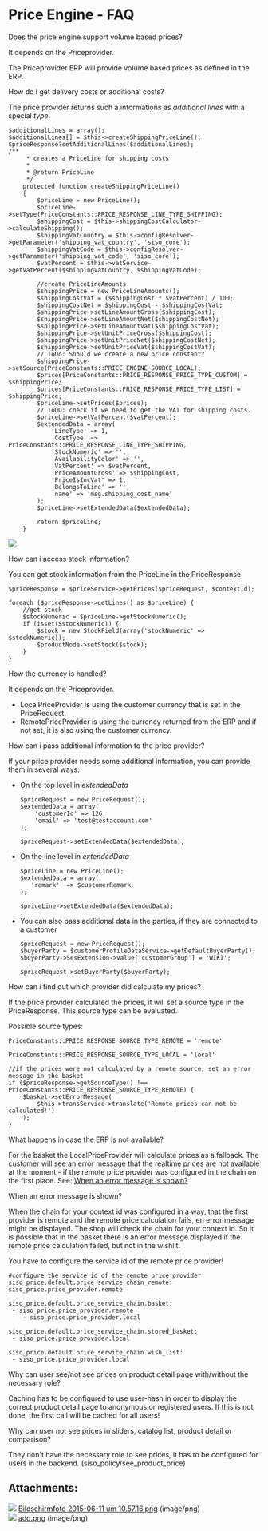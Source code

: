 #  Price Engine - FAQ 

Does the price engine support volume based prices?

It depends on the Priceprovider.

The Priceprovider ERP will provide volume based prices as defined in the ERP.

How do i get delivery costs or additional costs?

The price provider returns such a informations as *additional lines* with a special *type*.

``` 
$additionalLines = array();
$additionalLines[] = $this->createShippingPriceLine();
$priceResponse?setAdditionalLines($additionalLines);
/**
     * creates a PriceLine for shipping costs
     *
     * @return PriceLine
     */
    protected function createShippingPriceLine()
    {
        $priceLine = new PriceLine();
        $priceLine->setType(PriceConstants::PRICE_RESPONSE_LINE_TYPE_SHIPPING);
        $shippingCost = $this->shippingCostCalculator->calculateShipping();
        $shippingVatCountry = $this->configResolver->getParameter('shipping_vat_country', 'siso_core');
        $shippingVatCode = $this->configResolver->getParameter('shipping_vat_code', 'siso_core');
        $vatPercent = $this->vatService->getVatPercent($shippingVatCountry, $shippingVatCode);

        //create PriceLineAmounts
        $shippingPrice = new PriceLineAmounts();
        $shippingCostVat = ($shippingCost * $vatPercent) / 100;
        $shippingCostNet = $shippingCost - $shippingCostVat;
        $shippingPrice->setLineAmountGross($shippingCost);
        $shippingPrice->setLineAmountNet($shippingCostNet);
        $shippingPrice->setLineAmountVat($shippingCostVat);
        $shippingPrice->setUnitPriceGross($shippingCost);
        $shippingPrice->setUnitPriceNet($shippingCostNet);
        $shippingPrice->setUnitPriceVat($shippingCostVat);
        // ToDo: Should we create a new price constant?
        $shippingPrice->setSource(PriceConstants::PRICE_ENGINE_SOURCE_LOCAL);
        $prices[PriceConstants::PRICE_RESPONSE_PRICE_TYPE_CUSTOM] = $shippingPrice;
        $prices[PriceConstants::PRICE_RESPONSE_PRICE_TYPE_LIST] = $shippingPrice;
        $priceLine->setPrices($prices);
        // ToDO: check if we need to get the VAT for shipping costs.
        $priceLine->setVatPercent($vatPercent);
        $extendedData = array(
            'LineType' => 1,
            'CostType' => PriceConstants::PRICE_RESPONSE_LINE_TYPE_SHIPPING,
            'StockNumeric' => '',
            'AvailabilityColor' => '',
            'VatPercent' => $vatPercent,
            'PriceAmountGross' => $shippingCost,
            'PriceIsIncVat' => 1,
            'BelongsToLine' => '',
            'name' => 'msg.shipping_cost_name'
        );
        $priceLine->setExtendedData($extendedData);

        return $priceLine;
    }
```

![](attachments/23560383/23563288.png)

How can i access stock information?

You can get stock information from the PriceLine in the PriceResponse

``` 
$priceResponse = $priceService->getPrices($priceRequest, $contextId);

foreach ($priceResponse->getLines() as $priceLine) {
    //get stock
    $stockNumeric = $priceLine->getStockNumeric();
    if (isset($stockNumeric)) {
        $stock = new StockField(array('stockNumeric' => $stockNumeric));
        $productNode->setStock($stock);
    }
}
```

How the currency is handled?

It depends on the Priceprovider.

  - LocalPriceProvider is using the customer currency that is set in the PriceRequest.
  - RemotePriceProvider is using the currency returned from the ERP and if not set, it is also using the customer currency.

How can i pass additional information to the price provider?

If your price provider needs some additional information, you can provide them in several ways:

  - On the top level in *extendedData*

    ``` 
    $priceRequest = new PriceRequest();
    $extendedData = array(
        'customerId' => 126,
        'email' => 'test@testaccount.com'
    );
    
    $priceRequest->setExtendedData($extendedData);
    ```

     

  - On the line level in  *extendedData* 

    ``` 
    $priceLine = new PriceLine();
    $extendedData = array(
       'remark'  => $customerRemark
    );
    
    $priceLine->setExtendedData($extendedData);
    ```

     

  - You can also pass additional data in the parties, if they are connected to a customer

    ``` 
    $priceRequest = new PriceRequest();
    $buyerParty = $customerProfileDataService->getDefaultBuyerParty();
    $buyerParty->SesExtension->value['customerGroup'] = 'WIKI';
    
    $priceRequest->setBuyerParty($buyerParty);
    ```

How can i find out which provider did calculate my prices?

If the price provider calculated the prices, it will set a source type in the PriceResponse. This source type can be evaluated.

Possible source types:

    PriceConstants::PRICE_RESPONSE_SOURCE_TYPE_REMOTE = 'remote'

    PriceConstants::PRICE_RESPONSE_SOURCE_TYPE_LOCAL = 'local'

``` 
//if the prices were not calculated by a remote source, set an error message in the basket
if ($priceResponse->getSourceType() !== PriceConstants::PRICE_RESPONSE_SOURCE_TYPE_REMOTE) {
    $basket->setErrorMessage(
        $this->transService->translate('Remote prices can not be calculated!')
    );
}
```

What happens in case the ERP is not available?

For the basket the LocalPriceProvider will calculate prices as a fallback. The customer will see an error message that the realtime prices are not available at the moment - if the remote price provider was configured in the chain on the first place. See: [When an error message is shown?](#PriceEngine-FAQ-error_message)

When an error message is shown?

When the chain for your context id was configured in a way, that the first provider is remote and the remote price calculation fails, en error message might be displayed. The shop will check the chain for your context id. So it is possible that in the basket there is an error message displayed if the remote price calculation failed, but not in the wishlit.

You have to configure the service id of the remote price provider\!

``` 
#configure the service id of the remote price provider
siso_price.default.price_service_chain_remote: siso_price.price_provider.remote

siso_price.default.price_service_chain.basket:
 - siso_price.price_provider.remote
    - siso_price.price_provider.local

siso_price.default.price_service_chain.stored_basket:
 - siso_price.price_provider.local

siso_price.default.price_service_chain.wish_list:
 - siso_price.price_provider.local
```

Why can user see/not see prices on product detail page with/without the necessary role?

Caching has to be configured to use user-hash in order to display the correct product detail page to anonymous or registered users. If this is not done, the first call will be cached for all users\!

Why can user not see prices in sliders, catalog list, product detail or comparison?

They don't have the necessary role to see prices, it has to be configured for users in the backend. (siso\_policy/see\_product\_price)

## Attachments:

![](images/icons/bullet_blue.gif) [Bildschirmfoto 2015-06-11 um 10.57.16.png](attachments/23560383/23563489.png) (image/png)  
![](images/icons/bullet_blue.gif) [add.png](attachments/23560383/23563288.png) (image/png)  
